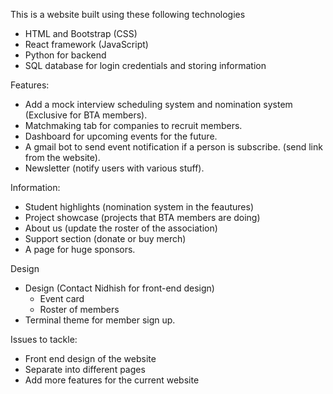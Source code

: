 This is a website built using these following technologies
- HTML and Bootstrap (CSS)
- React framework (JavaScript)
- Python for backend
- SQL database for login credentials and storing information

Features:
- Add a mock interview scheduling system and nomination system (Exclusive for BTA members).
- Matchmaking tab for companies to recruit members.
- Dashboard for upcoming events for the future.    
- A gmail bot to send event notification if a person is subscribe. (send link from the website).
- Newsletter (notify users with various stuff).

Information:
- Student highlights (nomination system in the feautures)
- Project showcase (projects that BTA members are doing)
- About us (update the roster of the association)
- Support section (donate or buy merch)
- A page for huge sponsors.

Design
- Design (Contact Nidhish for front-end design)
    - Event card
    - Roster of members
- Terminal theme for member sign up.

Issues to tackle:
- Front end design of the website
- Separate into different pages
- Add more features for the current website
